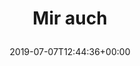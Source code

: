 ---
retweeted: false
source: <a href="http://www.samruston.co.uk" rel="nofollow">Flamingo for Android</a>
entities:
  hashtags: []
  symbols: []
  user_mentions: []
  urls:
  - url: https://t.co/aQhmqwtI4P
    expanded_url: https://www.instagram.com/p/BznbC4iCSih/?igshid=1x9blv2uywafn
    display_url: instagram.com/p/BznbC4iCSih/…
    indices:
    - '9'
    - '32'
display_text_range:
- '0'
- '32'
favorite_count: '3'
id_str: '1147848890240159744'
truncated: false
retweet_count: '0'
id: '1147848890240159744'
possibly_sensitive: false
created_at: Sun Jul 07 12:44:36 +0000 2019
favorited: false
full_text: Mir auch
lang: de
quote_url: https://www.instagram.com/p/BznbC4iCSih/?igshid=1x9blv2uywafn
tags:
- pesos/twitter
date: '2019-07-07T12:44:36+00:00'
src: https://twitter.com/bascht/status/1147848890240159744
original_url: https://twitter.com/bascht/status/1147848890240159744
type: twitter_tweet
text: Mir auch
title: 'Mir auch

  '

---